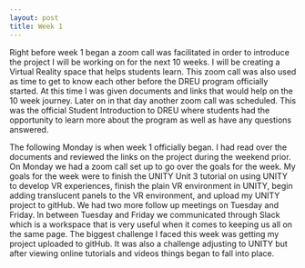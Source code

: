 ```yaml
---
layout: post
title: Week 1
---
```


Right before week 1 began a zoom call was facilitated in order to introduce the project I will be working on for the next 10 weeks. I will be creating a Virtual Reality space that helps students learn. This zoom call was also used as time to get to know each other before the DREU program officially started. At this time I was given documents and links that would help on the 10 week journey. Later on in that day another zoom call was scheduled. This was the official Student Introduction to DREU where students had the opportunity to learn more about the program as well as have any questions answered.

The following Monday is when week 1 officially began. I had read over the documents and reviewed the links on the project during the weekend prior. On Monday we had a zoom call set up to go over the goals for the week. My goals for the week were to finish the UNITY Unit 3 tutorial on using UNITY to develop VR experiences, finish the plain VR environment in UNITY, begin adding translucent panels to the VR environment, and upload my UNITY project to gitHub. We had two more follow up meetings on Tuesday and Friday. In between Tuesday and Friday we communicated through Slack which is a workspace that is very useful when it comes to keeping us all on the same page. The biggest challenge I faced this week was getting my project uploaded to gitHub. It was also a challenge adjusting to UNITY but after viewing online tutorials and videos things began to fall into place.
